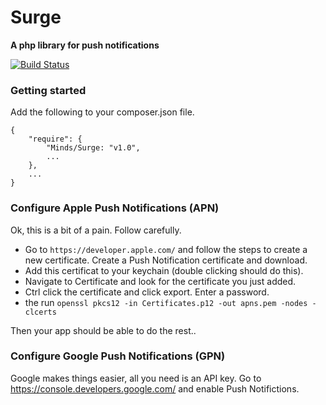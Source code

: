 # Surge
__A php library for push notifications__

[![Build Status](https://magnum.travis-ci.com/Minds/Surge.svg?token=vHzWaxguqXbJqkudCFTn&branch=master)](https://magnum.travis-ci.com/Minds/Surge)

### Getting started

Add the following to your composer.json file.

````
{
    "require": {
        "Minds/Surge: "v1.0",
        ...
    },
    ...
}
````

### Configure Apple Push Notifications (APN)

Ok, this is a bit of a pain. Follow carefully. 

- Go to `https://developer.apple.com/` and follow the steps to create a new certificate. Create a Push Notification certificate and download.
- Add this certificat to your keychain (double clicking should do this). 
- Navigate to Certificate and look for the certificate you just added.
- Ctrl click the certificate and click export. Enter a password.
- the run `openssl pkcs12 -in Certificates.p12 -out apns.pem -nodes -clcerts`

Then your app should be able to do the rest..


### Configure Google Push Notifications (GPN)

Google makes things easier, all you need is an API key. Go to https://console.developers.google.com/ and enable Push Notifictions.
